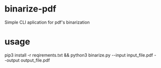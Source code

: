 # binarize-pdf
Simple CLI aplication for pdf's binarization
# usage
pip3 install -r reqirements.txt &&
python3 binarize.py --input input_file.pdf --output output_file.pdf

